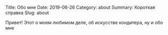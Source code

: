 Title: Обо мне
Date: 2019-06-26
Category: about
Summary: Короткая справка 
Slug: about

Привет!
Этот о моем любимом деле, об искусстве кондитера, ну и обо мне